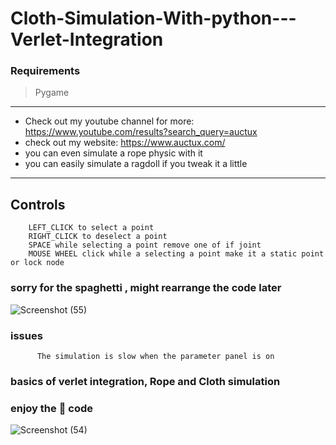 # Cloth-Simulation-With-python---Verlet-Integration
### Requirements
 > Pygame
---
- Check out my youtube channel for more: https://www.youtube.com/results?search_query=auctux
- check out my website: https://www.auctux.com/
- you can even simulate a rope physic with it 
- you can easily simulate a ragdoll if you tweak it a little
 ---
 ## Controls
        LEFT_CLICK to select a point
        RIGHT_CLICK to deselect a point
        SPACE while selecting a point remove one of if joint
        MOUSE WHEEL click while a selecting a point make it a static point or lock node

### sorry for the spaghetti , might rearrange the code later
![Screenshot (55)](https://user-images.githubusercontent.com/48150537/116063630-d0078a80-a6a2-11eb-90e6-060b0310fb5b.png)

### issues
          The simulation is slow when the parameter panel is on

### basics of verlet integration, Rope and Cloth simulation

### enjoy the 🍝 code
![Screenshot (54)](https://user-images.githubusercontent.com/48150537/115973225-fcbb8500-a570-11eb-9a02-4527268f2adf.png)
